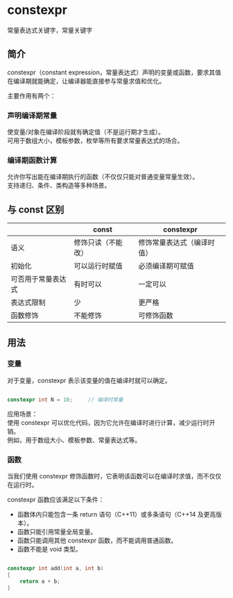 # constexpr 

常量表达式关键字，常量关键字

## 简介

constexpr（constant expression，常量表达式）声明的变量或函数，要求其值在编译期就能确定，让编译器能直接参与常量求值和优化。

主要作用有两个：

### 声明编译期常量

使变量/对象在编译阶段就有确定值（不是运行期才生成）。  
可用于数组大小，模板参数，枚举等所有要求常量表达式的场合。  

### 编译期函数计算

允许你写出能在编译期执行的函数（不仅仅只能对普通变量常量生效）。   
支持递归、条件、类构造等多种场景。   

## 与 const 区别

|                    | const              | constexpr                  |
| ------------------ | ------------------ | -------------------------- |
| 语义               | 修饰只读（不能改） | 修饰常量表达式（编译时值） |
| 初始化             | 可以运行时赋值     | 必须编译期可赋值           |
| 可否用于常量表达式 | 有时可以           | 一定可以                   |
| 表达式限制         | 少                 | 更严格                     |
| 函数修饰           | 不能修饰           | 可修饰函数                 |

## 用法

### 变量

对于变量，constexpr 表示该变量的值在编译时就可以确定。

```Cpp

constexpr int N = 10;     // 编译时常量  

```

应用场景：  
使用 constexpr 可以优化代码，因为它允许在编译时进行计算，减少运行时开销。  
例如，用于数组大小、模板参数、常量表达式等。  

### 函数

当我们使用 constexpr 修饰函数时，它表明该函数可以在编译时求值，而不仅仅在运行时。

constexpr 函数应该满足以下条件：
- 函数体内只能包含一条 return 语句（C++11）或多条语句（C++14 及更高版本）。
- 函数只能引用常量全局变量。
- 函数只能调用其他 constexpr 函数，而不能调用普通函数。
- 函数不能是 void 类型。

```Cpp

constexpr int add(int a, int b) 
{
    return a + b;
}

```